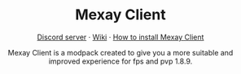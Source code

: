 <h1 align="center">Mexay Client</h1>

<p align="center">
  <a href="https://discord.gg/fAQBYtUbaW">Discord server</a>
  ·
  <a href="https://github.com/NeturnProjects/Mexay-Client/wiki">Wiki</a>
  ·
  <a href="https://github.com/NeturnProjects/Mexay-Client/wiki/How-to-install-Mexay-Client">How to install Mexay Client</a>
</p>

<p align="center">
Mexay Client is a modpack created to give you a more suitable and improved experience for fps and pvp 1.8.9.
